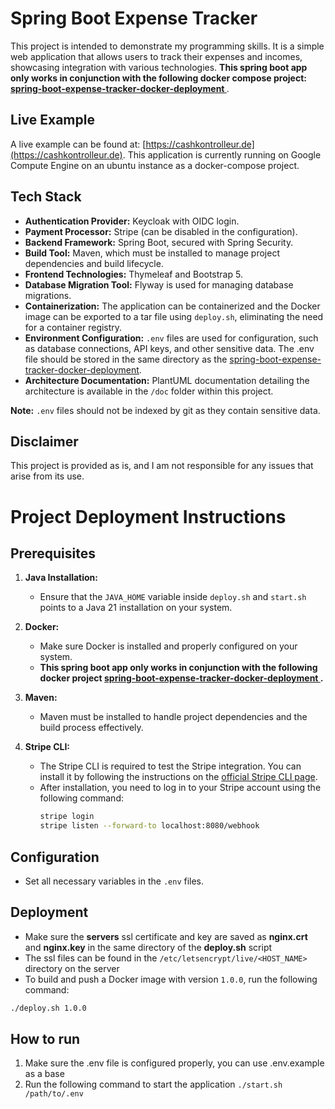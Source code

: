 # Spring Boot Expense Tracker

This project is intended to demonstrate my programming skills. 
It is a simple web application that allows users to track their expenses and incomes, showcasing integration with various technologies.
**This spring boot app only works in conjunction with the following docker compose project: [spring-boot-expense-tracker-docker-deployment
](https://github.com/nek8082/spring-boot-expense-tracker-docker-deployment)**.

## Live Example

A live example can be found at: [https://cashkontrolleur.de](https://cashkontrolleur.de). This application is currently running on Google Compute Engine on an ubuntu instance as a docker-compose project.

## Tech Stack

- **Authentication Provider:** Keycloak with OIDC login.
- **Payment Processor:** Stripe (can be disabled in the configuration).
- **Backend Framework:** Spring Boot, secured with Spring Security.
- **Build Tool:** Maven, which must be installed to manage project dependencies and build lifecycle.
- **Frontend Technologies:** Thymeleaf and Bootstrap 5.
- **Database Migration Tool:** Flyway is used for managing database migrations.
- **Containerization:** The application can be containerized and the Docker image can be exported to a tar file using `deploy.sh`, eliminating the need for a container registry.
- **Environment Configuration:** `.env` files are used for configuration, such as database connections, API keys, and other sensitive data. The .env file should be stored in the same directory as the [spring-boot-expense-tracker-docker-deployment](https://github.com/nek8082/spring-boot-expense-tracker-docker-deployment).
- **Architecture Documentation:** PlantUML documentation detailing the architecture is available in the `/doc` folder within this project.

**Note:** `.env` files should not be indexed by git as they contain sensitive data.

## Disclaimer

This project is provided as is, and I am not responsible for any issues that arise from its use.

# Project Deployment Instructions

## Prerequisites

1. **Java Installation:**
   - Ensure that the `JAVA_HOME` variable inside `deploy.sh` and `start.sh` points to a Java 21 installation on your system.

2. **Docker:**
   - Make sure Docker is installed and properly configured on your system.
   - **This spring boot app only works in conjunction with the following docker project [spring-boot-expense-tracker-docker-deployment
     ](https://github.com/nek8082/spring-boot-expense-tracker-docker-deployment).**

3. **Maven:**
   - Maven must be installed to handle project dependencies and the build process effectively.

4. **Stripe CLI:**
   - The Stripe CLI is required to test the Stripe integration. You can install it by following the instructions on the [official Stripe CLI page](https://stripe.com/docs/stripe-cli).
   - After installation, you need to log in to your Stripe account using the following command:
     ```bash
     stripe login
     stripe listen --forward-to localhost:8080/webhook
     ```

## Configuration

- Set all necessary variables in the `.env` files.

## Deployment

- Make sure the **servers** ssl certificate and key are saved as **nginx.crt** and **nginx.key** in the same directory of the **deploy.sh** script
- The ssl files can be found in the `/etc/letsencrypt/live/<HOST_NAME>` directory on the server
- To build and push a Docker image with version `1.0.0`, run the following command:
```bash
./deploy.sh 1.0.0
```

## How to run
1. Make sure the .env file is configured properly, you can use .env.example as a base
2. Run the following command to start the application `./start.sh /path/to/.env`
